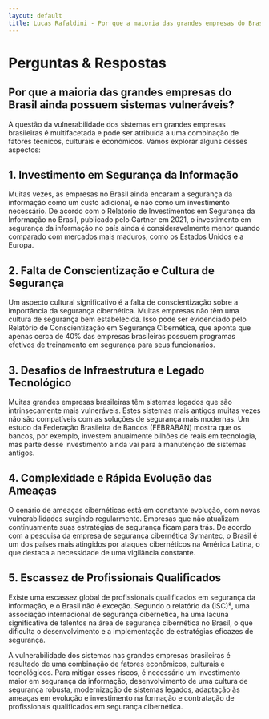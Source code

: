 ```yaml
---
layout: default
title: Lucas Rafaldini - Por que a maioria das grandes empresas do Brasil ainda possuem sistemas vulneráveis??
---
```


<div class="perguntas-respostas">

# Perguntas & Respostas

## Por que a maioria das grandes empresas do Brasil ainda possuem sistemas vulneráveis?

A questão da vulnerabilidade dos sistemas em grandes empresas brasileiras é multifacetada e pode ser atribuída a uma combinação de fatores técnicos, culturais e econômicos. Vamos explorar alguns desses aspectos:

## 1. Investimento em Segurança da Informação

Muitas vezes, as empresas no Brasil ainda encaram a segurança da informação como um custo adicional, e não como um investimento necessário. De acordo com o Relatório de Investimentos em Segurança da Informação no Brasil, publicado pelo Gartner em 2021, o investimento em segurança da informação no país ainda é consideravelmente menor quando comparado com mercados mais maduros, como os Estados Unidos e a Europa.

## 2. Falta de Conscientização e Cultura de Segurança

Um aspecto cultural significativo é a falta de conscientização sobre a importância da segurança cibernética. Muitas empresas não têm uma cultura de segurança bem estabelecida. Isso pode ser evidenciado pelo Relatório de Conscientização em Segurança Cibernética, que aponta que apenas cerca de 40% das empresas brasileiras possuem programas efetivos de treinamento em segurança para seus funcionários.

## 3. Desafios de Infraestrutura e Legado Tecnológico

Muitas grandes empresas brasileiras têm sistemas legados que são intrinsecamente mais vulneráveis. Estes sistemas mais antigos muitas vezes não são compatíveis com as soluções de segurança mais modernas. Um estudo da Federação Brasileira de Bancos (FEBRABAN) mostra que os bancos, por exemplo, investem anualmente bilhões de reais em tecnologia, mas parte desse investimento ainda vai para a manutenção de sistemas antigos.

## 4. Complexidade e Rápida Evolução das Ameaças

O cenário de ameaças cibernéticas está em constante evolução, com novas vulnerabilidades surgindo regularmente. Empresas que não atualizam continuamente suas estratégias de segurança ficam para trás. De acordo com a pesquisa da empresa de segurança cibernética Symantec, o Brasil é um dos países mais atingidos por ataques cibernéticos na América Latina, o que destaca a necessidade de uma vigilância constante.

## 5. Escassez de Profissionais Qualificados

Existe uma escassez global de profissionais qualificados em segurança da informação, e o Brasil não é exceção. Segundo o relatório da (ISC)², uma associação internacional de segurança cibernética, há uma lacuna significativa de talentos na área de segurança cibernética no Brasil, o que dificulta o desenvolvimento e a implementação de estratégias eficazes de segurança.

A vulnerabilidade dos sistemas nas grandes empresas brasileiras é resultado de uma combinação de fatores econômicos, culturais e tecnológicos. Para mitigar esses riscos, é necessário um investimento maior em segurança da informação, desenvolvimento de uma cultura de segurança robusta, modernização de sistemas legados, adaptação às ameaças em evolução e investimento na formação e contratação de profissionais qualificados em segurança cibernética.

</div>
